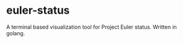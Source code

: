 euler-status
============

A terminal based visualization tool for Project Euler status. Written in golang.
